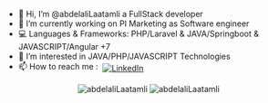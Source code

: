 - 👋 Hi, I’m @abdelaliLaatamli a FullStack developer
- 🌱 I’m currently working on PI Marketing as Software engineer
- 💻 Languages & Frameworks: PHP/Laravel & JAVA/Springboot & JAVASCRIPT/Angular +7
- 👀 I’m interested in JAVA/PHP/JAVASCRIPT Technologies
- 📫 How to reach me : <a href="https://www.linkedin.com/in/abdelalilaatamli/"  target="_blank" >
    <img src="https://raw.githubusercontent.com/MikeCodesDotNET/MikeCodesDotNET/a8abbf37441f3253f74ea255a47f289208d7568c/Resources/linkedIn.svg" alt="LinkedIn" style="vertical-align:top; margin:4px">
  </a>
<div align="center">
    <img align="center" src="https://github-readme-stats.vercel.app/api/top-langs/?username=abdelaliLaatamli&layout=compact&hide=html" alt="abdelaliLaatamli" />
    <img align="center" src="https://github-readme-stats.vercel.app/api?username=abdelaliLaatamli&show_icons=true" alt="abdelaliLaatamli" />
</div>
<!---
abdelaliLaatamli/abdelaliLaatamli is a ✨ special ✨ repository because its `README.md` (this file) appears on your GitHub profile.
You can click the Preview link to take a look at your changes.
--->
